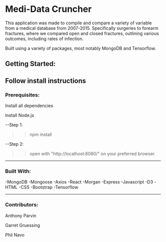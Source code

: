 # Medi-Data Cruncher

This application was made to compile and compare a variety of variable from a medical database from 2007-2015. Specifically surgeries to forearm fractures, where we compared open and closed fractures, outlining various outcomes, including rates of infection.

Built using a variety of packages, most notably MongoDB and Tensorflow.

## Getting Started: 
Follow install instructions 
-------------
### Prerequisites:

Install all dependencies 

Install Node.js

--Step 1: 
>> npm install

--Step 2: 
>> open with "http://localhost:8080/" on your preferred browser.

--------------

### Built With: 

-MongoDB
-Mongoose
-Axios
-React
-Morgan
-Express
-Javascript
-D3
-HTML
-CSS
-Bootstrap
-Tensorflow


------------

### Contributors:

Anthony Parvin

Garret Gruessing

Phil Navo



